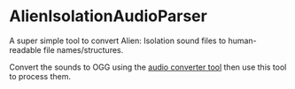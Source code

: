 # AlienIsolationAudioParser
A super simple tool to convert Alien: Isolation sound files to human-readable file names/structures.

Convert the sounds to OGG using the [audio converter tool](http://www.moddb.com/mods/alien-isolation-extractors/downloads/alien-isolation-audio-converter) then use this tool to process them.
